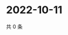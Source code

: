 # 2022-10-11

共 0 条

<!-- BEGIN WEIBO -->
<!-- 最后更新时间 Tue Oct 11 2022 17:23:59 GMT+0800 (China Standard Time) -->

<!-- END WEIBO -->
